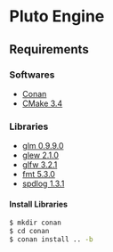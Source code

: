 # Pluto Engine
## Requirements
### Softwares
* [Conan](https://conan.io/)
* [CMake 3.4](https://cmake.org/)
### Libraries
* [glm 0.9.9.0](https://github.com/g-truc/glm)
* [glew 2.1.0](https://github.com/nigels-com/glew)
* [glfw 3.2.1](https://github.com/glfw/glfw)
* [fmt 5.3.0](https://github.com/fmtlib/fmt)
* [spdlog 1.3.1](https://github.com/gabime/spdlog)
#### Install Libraries
```bash
$ mkdir conan
$ cd conan
$ conan install .. -b
```
